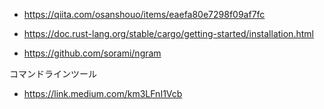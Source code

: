 - https://qiita.com/osanshouo/items/eaefa80e7298f09af7fc

- https://doc.rust-lang.org/stable/cargo/getting-started/installation.html

- https://github.com/sorami/ngram

コマンドラインツール
- https://link.medium.com/km3LFnI1Vcb
